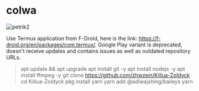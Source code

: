 # colwa
![petrik2](https://user-images.githubusercontent.com/37924597/215045253-03d936dc-f727-4ff0-83d2-aac4a1046170.jpg)

Use Termux application from F-Droid, here is the link: https://f-droid.org/en/packages/com.termux/. Google Play variant is deprecated, doesn't receive updates and contains issues as well as outdated repository URLs.


> apt update && apt upgrade
> apt install git -y
> apt install nodejs -y
> apt install ffmpeg -y
> git clone https://github.com/zhwzein/Killua-Zoldyck
> cd Killua-Zoldyck
> pkg install yarn
> yarn add @adiwajshing/baileys
> yarn
